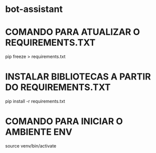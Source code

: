 # bot-assistant

# COMANDO PARA ATUALIZAR O REQUIREMENTS.TXT
pip freeze > requirements.txt

# INSTALAR BIBLIOTECAS A PARTIR DO REQUIREMENTS.TXT
pip install -r requirements.txt

# COMANDO PARA INICIAR O AMBIENTE ENV
source venv/bin/activate